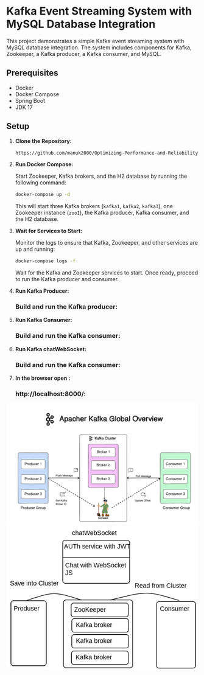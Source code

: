# Kafka Event Streaming System with MySQL Database Integration

This project demonstrates a simple Kafka event streaming system with MySQL database integration. The system includes components for Kafka, Zookeeper, a Kafka producer, a Kafka consumer, and MySQL.

## Prerequisites

- Docker
- Docker Compose
- Spring Boot
- JDK 17

## Setup

1. **Clone the Repository:**

   ```bash
   https://github.com/manuk2000/Optimizing-Performance-and-Reliability-in-Real-Time-Chat-Systems-with-Kafka-and-Spring.git   ```

2. **Run Docker Compose:**

   Start Zookeeper, Kafka brokers, and the H2 database by running the following command:

   ```bash
   docker-compose up -d
   ```

   This will start three Kafka brokers (`kafka1`, `kafka2`, `kafka3`), one Zookeeper instance (`zoo1`), the Kafka producer, Kafka consumer, and the H2 database.

3. **Wait for Services to Start:**

   Monitor the logs to ensure that Kafka, Zookeeper, and other services are up and running:

   ```bash
   docker-compose logs -f
   ```

   Wait for the Kafka and Zookeeper services to start. Once ready, proceed to run the Kafka producer and consumer.

4. **Run Kafka Producer:**

   ### Build and run the Kafka producer:


5. **Run Kafka Consumer:**

   ### Build and run the Kafka consumer:

6. **Run Kafka chatWebSocket:**

   ### Build and run the Kafka consumer:

7. **In the browser open :**

   ### http://localhost:8000/:


![Kafka Cluster ](./img/kafka_overview.png)
![My 3 app with together](./img/Kafka.png)
